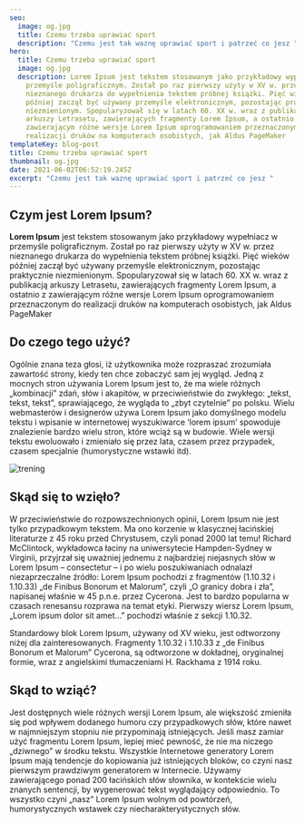 ```yaml
---
seo:
  image: og.jpg
  title: Czemu trzeba uprawiać sport
  description: "Czemu jest tak waznę uprawiać sport i patrzeć co jesz "
hero:
  title: Czemu trzeba uprawiać sport
  image: og.jpg
  description: Lorem Ipsum jest tekstem stosowanym jako przykładowy wypełniacz w
    przemyśle poligraficznym. Został po raz pierwszy użyty w XV w. przez
    nieznanego drukarza do wypełnienia tekstem próbnej książki. Pięć wieków
    później zaczął być używany przemyśle elektronicznym, pozostając praktycznie
    niezmienionym. Spopularyzował się w latach 60. XX w. wraz z publikacją
    arkuszy Letrasetu, zawierających fragmenty Lorem Ipsum, a ostatnio z
    zawierającym różne wersje Lorem Ipsum oprogramowaniem przeznaczonym do
    realizacji druków na komputerach osobistych, jak Aldus PageMaker
templateKey: blog-post
title: Czemu trzeba uprawiać sport
thumbnail: og.jpg
date: 2021-06-02T06:52:19.245Z
excerpt: "Czemu jest tak waznę uprawiać sport i patrzeć co jesz "
---
```

## Czym jest Lorem Ipsum?

**Lorem Ipsum** jest tekstem stosowanym jako przykładowy wypełniacz w przemyśle poligraficznym. Został po raz pierwszy użyty w XV w. przez nieznanego drukarza do wypełnienia tekstem próbnej książki. Pięć wieków później zaczął być używany przemyśle elektronicznym, pozostając praktycznie niezmienionym. Spopularyzował się w latach 60. XX w. wraz z publikacją arkuszy Letrasetu, zawierających fragmenty Lorem Ipsum, a ostatnio z zawierającym różne wersje Lorem Ipsum oprogramowaniem przeznaczonym do realizacji druków na komputerach osobistych, jak Aldus PageMaker

## Do czego tego użyć?

Ogólnie znana teza głosi, iż użytkownika może rozpraszać zrozumiała zawartość strony, kiedy ten chce zobaczyć sam jej wygląd. Jedną z mocnych stron używania Lorem Ipsum jest to, że ma wiele różnych „kombinacji” zdań, słów i akapitów, w przeciwieństwie do zwykłego: „tekst, tekst, tekst”, sprawiającego, że wygląda to „zbyt czytelnie” po polsku. Wielu webmasterów i designerów używa Lorem Ipsum jako domyślnego modelu tekstu i wpisanie w internetowej wyszukiwarce ‘lorem ipsum’ spowoduje znalezienie bardzo wielu stron, które wciąż są w budowie. Wiele wersji tekstu ewoluowało i zmieniało się przez lata, czasem przez przypadek, czasem specjalnie (humorystyczne wstawki itd).

![trening](og.jpg "trening")

## Skąd się to wzięło?

W przeciwieństwie do rozpowszechnionych opinii, Lorem Ipsum nie jest tylko przypadkowym tekstem. Ma ono korzenie w klasycznej łacińskiej literaturze z 45 roku przed Chrystusem, czyli ponad 2000 lat temu! Richard McClintock, wykładowca łaciny na uniwersytecie Hampden-Sydney w Virginii, przyjrzał się uważniej jednemu z najbardziej niejasnych słów w Lorem Ipsum – consectetur – i po wielu poszukiwaniach odnalazł niezaprzeczalne źródło: Lorem Ipsum pochodzi z fragmentów (1.10.32 i 1.10.33) „de Finibus Bonorum et Malorum”, czyli „O granicy dobra i zła”, napisanej właśnie w 45 p.n.e. przez Cycerona. Jest to bardzo popularna w czasach renesansu rozprawa na temat etyki. Pierwszy wiersz Lorem Ipsum, „Lorem ipsum dolor sit amet...” pochodzi właśnie z sekcji 1.10.32.

Standardowy blok Lorem Ipsum, używany od XV wieku, jest odtworzony niżej dla zainteresowanych. Fragmenty 1.10.32 i 1.10.33 z „de Finibus Bonorum et Malorum” Cycerona, są odtworzone w dokładnej, oryginalnej formie, wraz z angielskimi tłumaczeniami H. Rackhama z 1914 roku.

## Skąd to wziąć?

Jest dostępnych wiele różnych wersji Lorem Ipsum, ale większość zmieniła się pod wpływem dodanego humoru czy przypadkowych słów, które nawet w najmniejszym stopniu nie przypominają istniejących. Jeśli masz zamiar użyć fragmentu Lorem Ipsum, lepiej mieć pewność, że nie ma niczego „dziwnego” w środku tekstu. Wszystkie Internetowe generatory Lorem Ipsum mają tendencje do kopiowania już istniejących bloków, co czyni nasz pierwszym prawdziwym generatorem w Internecie. Używamy zawierającego ponad 200 łacińskich słów słownika, w kontekście wielu znanych sentencji, by wygenerować tekst wyglądający odpowiednio. To wszystko czyni „nasz” Lorem Ipsum wolnym od powtórzeń, humorystycznych wstawek czy niecharakterystycznych słów.
